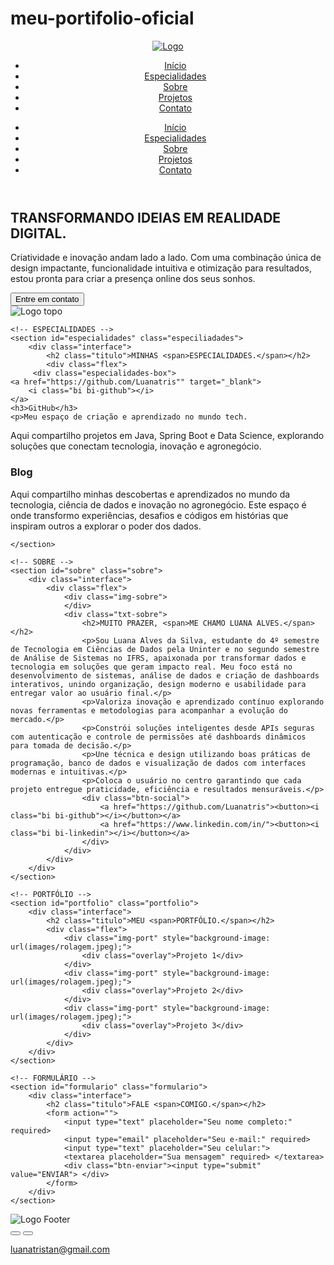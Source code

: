 # meu-portifolio-oficial

<!DOCTYPE html>
<html lang="pt-br">
<head>
    <meta charset="UTF-8">
    <meta name="viewport" content="width=device-width, initial-scale=1.0">
    <!-- GOOGLE FONTS -->
    <link rel="preconnect" href="https://fonts.googleapis.com">
    <link rel="preconnect" href="https://fonts.gstatic.com" crossorigin>
    <link href="https://fonts.googleapis.com/css2?family=Poppins:wght@400;600;700&display=swap" rel="stylesheet">
    <!-- BOOTSTRAP ICONS -->
    <link rel="stylesheet" href="https://cdn.jsdelivr.net/npm/bootstrap-icons@1.10.5/font/bootstrap-icons.css">
    <link rel="stylesheet" href="style.css">
    <script src="menu.js" defer></script>
    <title>Portfólio de Luana</title>
</head>
<body>

<header>
    <div class="interface">
        <div class="logo">
            <a href="#">
                <img src="images/Logo DATa.png.ico.png" alt="Logo">
            </a>
        </div>
        <nav class="menu-desktop">
            <ul>
                <li><a href="#topo">Início</a></li>
                <li><a href="#especialidades">Especialidades</a></li>
                <li><a href="#sobre">Sobre</a></li>
                <li><a href="#portfolio">Projetos</a></li>
                <li><a href="#formulario">Contato</a></li>
            </ul>
        </nav>
        <div class="btn-abrir-menu" id="btn-menu">
            <i class="bi bi-list"></i>
        </div>
        <div class="menu-mobile" id="menu-mobile">
            <div class="btn-fechar">
                <i class="bi bi-x-lg"></i>
            </div>
            <nav>
                <ul>
                    <li><a href="#topo" class="link-menu-mobile">Início</a></li>
                    <li><a href="#especialidades" class="link-menu-mobile">Especialidades</a></li>
                    <li><a href="#sobre" class="link-menu-mobile">Sobre</a></li>
                    <li><a href="#portfolio" class="link-menu-mobile">Projetos</a></li>
                    <li><a href="#formulario" class="link-menu-mobile">Contato</a></li>
                </ul>
            </nav>
        </div>
        <div class="overlay-menu" id="overlay-menu"></div>
    </div>
</header>

<main>
    <!-- TOPO -->
    <section id="topo" class="topo-do-site">
        <div class="interface">
            <div class="flex">
                <div class="txt-topo-site">
                    <h1>TRANSFORMANDO IDEIAS EM REALIDADE DIGITAL.</h1>
                    <p>Criatividade e inovação andam lado a lado. Com uma combinação única de design impactante, funcionalidade intuitiva e otimização para resultados, estou pronta para criar a presença online dos seus sonhos.</p>
                    <div class="btn-contato">
                        <a href="#formulario"><button>Entre em contato</button></a>
                    </div>
                </div>
                <div class="img-topo-site">
                    <img src="images/Logo DATa.png.ico.png" alt="Logo topo">
                </div>
            </div>
        </div>
    </section>

    <!-- ESPECIALIDADES -->
    <section id="especialidades" class="especiliadades">
        <div class="interface">
            <h2 class="titulo">MINHAS <span>ESPECIALIDADES.</span></h2>
            <div class="flex">
         <div class="especialidades-box">
    <a href="https://github.com/Luanatris"" target="_blank">
        <i class="bi bi-github"></i>
    </a>
    <h3>GitHub</h3>
    <p>Meu espaço de criação e aprendizado no mundo tech.
Aqui compartilho projetos em Java, Spring Boot e Data Science, explorando soluções que conectam tecnologia, inovação e agronegócio.</p>
</div>

<div class="especialidades-box">
    <a href="https://medium.com/@luanatristan" target="_blank">
        <i class="bi bi-wordpress"></i>
    </a>
    <h3>Blog</h3>
    <p>Aqui compartilho minhas descobertas e aprendizados no mundo da tecnologia,
    ciência de dados e inovação no agronegócio.  
    Este espaço é onde transformo experiências, desafios e códigos em
    histórias que inspiram outros a explorar o poder dos dados.</p>
</div>

    </section>

    <!-- SOBRE -->
    <section id="sobre" class="sobre">
        <div class="interface">
            <div class="flex">
                <div class="img-sobre">
                </div>
                <div class="txt-sobre">
                    <h2>MUITO PRAZER, <span>ME CHAMO LUANA ALVES.</span></h2>
                    <p>Sou Luana Alves da Silva, estudante do 4º semestre de Tecnologia em Ciências de Dados pela Uninter e no segundo semestre de Análise de Sistemas no IFRS, apaixonada por transformar dados e tecnologia em soluções que geram impacto real. Meu foco está no desenvolvimento de sistemas, análise de dados e criação de dashboards interativos, unindo organização, design moderno e usabilidade para entregar valor ao usuário final.</p>
                    <p>Valoriza inovação e aprendizado contínuo explorando novas ferramentas e metodologias para acompanhar a evolução do mercado.</p>
                    <p>Constrói soluções inteligentes desde APIs seguras com autenticação e controle de permissões até dashboards dinâmicos para tomada de decisão.</p>
                    <p>Une técnica e design utilizando boas práticas de programação, banco de dados e visualização de dados com interfaces modernas e intuitivas.</p>
                    <p>Coloca o usuário no centro garantindo que cada projeto entregue praticidade, eficiência e resultados mensuráveis.</p>
                    <div class="btn-social">
                        <a href="https://github.com/Luanatris"><button><i class="bi bi-github"></i></button></a>
                        <a href="https://www.linkedin.com/in/"><button><i class="bi bi-linkedin"></i></button></a>
                    </div>
                </div>
            </div>
        </div>
    </section>

    <!-- PORTFÓLIO -->
    <section id="portfolio" class="portfolio">
        <div class="interface">
            <h2 class="titulo">MEU <span>PORTFÓLIO.</span></h2>
            <div class="flex">
                <div class="img-port" style="background-image: url(images/rolagem.jpeg);">
                    <div class="overlay">Projeto 1</div>
                </div>
                <div class="img-port" style="background-image: url(images/rolagem.jpeg);">
                    <div class="overlay">Projeto 2</div>
                </div>
                <div class="img-port" style="background-image: url(images/rolagem.jpeg);">
                    <div class="overlay">Projeto 3</div>
                </div>
            </div>
        </div>
    </section>

    <!-- FORMULÁRIO -->
    <section id="formulario" class="formulario">
        <div class="interface">
            <h2 class="titulo">FALE <span>COMIGO.</span></h2>
            <form action="">
                <input type="text" placeholder="Seu nome completo:" required>
                <input type="email" placeholder="Seu e-mail:" required>
                <input type="text" placeholder="Seu celular:">
                <textarea placeholder="Sua mensagem" required> </textarea>
                <div class="btn-enviar"><input type="submit" value="ENVIAR"> </div>
            </form>
        </div>
    </section>
</main>

<footer>
    <div class="interface">
        <div class="line-footer">
            <div class="flex">
                <div class="logo-footer">
                    <img src="images/Logo DATa.png.ico.png" alt="Logo Footer">
                </div>
                <div class="btn-social">
                    <a href="https://www.instagram.com/luanat.i"><button><i class="bi bi-instagram"></i></button></a>
                    <a href="https://www.linkedin.com/luana-silva-a87005287"><button><i class="bi bi-linkedin"></i></button></a>
                </div>
            </div>
        </div>
        <div class="line-footer borda">
            <p><i class="bi bi-envelope-fill"></i> <a href="mailto:luanatristan@gmail.com">luanatristan@gmail.com</a></p>
        </div>
    </div>
</footer>

</body>
</html>
